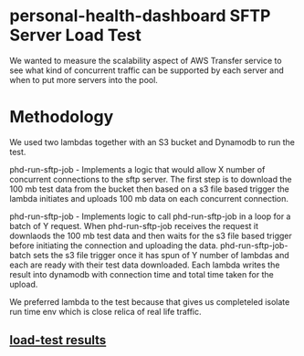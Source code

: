 # personal-health-dashboard SFTP Server Load Test

We wanted to measure the scalability aspect of AWS Transfer service to see what kind of concurrent 
traffic can be supported by each server and when to put more servers into the pool.


# Methodology
We used two lambdas together with an S3 bucket and Dynamodb to run the test.

phd-run-sftp-job - Implements a logic that would allow X number of concurrent connections 
to the sftp server. The first step is to download the 100 mb test data from the bucket
then based on a s3 file based trigger the lambda initiates and uploads 100 mb data on each concurrent
connection.

phd-run-sftp-job - Implements logic to call phd-run-sftp-job in a loop for a batch of Y request. When phd-run-sftp-job receives the request it downlaods the 100 mb test data and then waits for the s3 file based
trigger before initiating the connection and uploading the data. phd-run-sftp-job-batch sets the s3 file trigger
once it has spun of Y number of lambdas and each are ready with their test data downloaded. Each lambda writes the result into dynamodb with connection time and total time taken for the upload.

We preferred lambda to the test because that gives us completeled isolate run time env which is close relica of  real life traffic.

## [load-test results](results/sftp-load-test-results.png)



